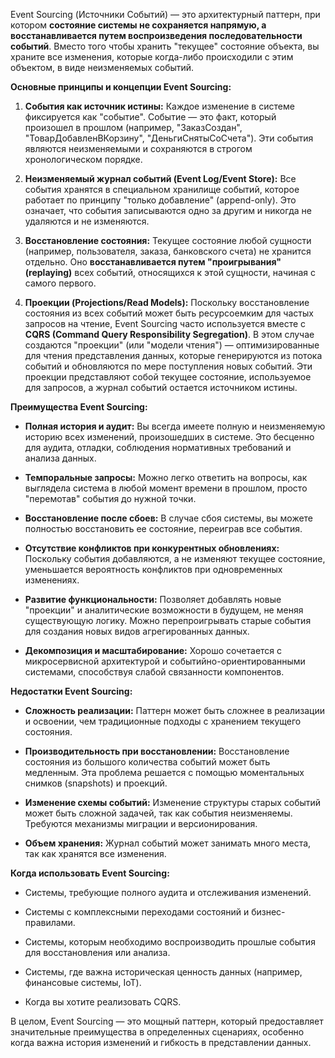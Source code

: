 Event Sourcing (Источники Событий) — это архитектурный паттерн, при котором **состояние системы не сохраняется напрямую, а восстанавливается путем воспроизведения последовательности событий**. Вместо того чтобы хранить "текущее" состояние объекта, вы храните все изменения, которые когда-либо происходили с этим объектом, в виде неизменяемых событий.

**Основные принципы и концепции Event Sourcing:**

1. **События как источник истины:** Каждое изменение в системе фиксируется как "событие". Событие — это факт, который произошел в прошлом (например, "ЗаказСоздан", "ТоварДобавленВКорзину", "ДеньгиСнятыСоСчета"). Эти события являются неизменяемыми и сохраняются в строгом хронологическом порядке.
    
2. **Неизменяемый журнал событий (Event Log/Event Store):** Все события хранятся в специальном хранилище событий, которое работает по принципу "только добавление" (append-only). Это означает, что события записываются одно за другим и никогда не удаляются и не изменяются.
    
3. **Восстановление состояния:** Текущее состояние любой сущности (например, пользователя, заказа, банковского счета) не хранится отдельно. Оно **восстанавливается путем "проигрывания" (replaying)** всех событий, относящихся к этой сущности, начиная с самого первого.
    
4. **Проекции (Projections/Read Models):** Поскольку восстановление состояния из всех событий может быть ресурсоемким для частых запросов на чтение, Event Sourcing часто используется вместе с **CQRS (Command Query Responsibility Segregation)**. В этом случае создаются "проекции" (или "модели чтения") — оптимизированные для чтения представления данных, которые генерируются из потока событий и обновляются по мере поступления новых событий. Эти проекции представляют собой текущее состояние, используемое для запросов, а журнал событий остается источником истины.
    

**Преимущества Event Sourcing:**

- **Полная история и аудит:** Вы всегда имеете полную и неизменяемую историю всех изменений, произошедших в системе. Это бесценно для аудита, отладки, соблюдения нормативных требований и анализа данных.
    
- **Темпоральные запросы:** Можно легко ответить на вопросы, как выглядела система в любой момент времени в прошлом, просто "перемотав" события до нужной точки.
    
- **Восстановление после сбоев:** В случае сбоя системы, вы можете полностью восстановить ее состояние, переиграв все события.
    
- **Отсутствие конфликтов при конкурентных обновлениях:** Поскольку события добавляются, а не изменяют текущее состояние, уменьшается вероятность конфликтов при одновременных изменениях.
    
- **Развитие функциональности:** Позволяет добавлять новые "проекции" и аналитические возможности в будущем, не меняя существующую логику. Можно перепроигрывать старые события для создания новых видов агрегированных данных.
    
- **Декомпозиция и масштабирование:** Хорошо сочетается с микросервисной архитектурой и событийно-ориентированными системами, способствуя слабой связанности компонентов.
    

**Недостатки Event Sourcing:**

- **Сложность реализации:** Паттерн может быть сложнее в реализации и освоении, чем традиционные подходы с хранением текущего состояния.
    
- **Производительность при восстановлении:** Восстановление состояния из большого количества событий может быть медленным. Эта проблема решается с помощью моментальных снимков (snapshots) и проекций.
    
- **Изменение схемы событий:** Изменение структуры старых событий может быть сложной задачей, так как события неизменяемы. Требуются механизмы миграции и версионирования.
    
- **Объем хранения:** Журнал событий может занимать много места, так как хранятся все изменения.
    

**Когда использовать Event Sourcing:**

- Системы, требующие полного аудита и отслеживания изменений.
    
- Системы с комплексными переходами состояний и бизнес-правилами.
    
- Системы, которым необходимо воспроизводить прошлые события для восстановления или анализа.
    
- Системы, где важна историческая ценность данных (например, финансовые системы, IoT).
    
- Когда вы хотите реализовать CQRS.
    

В целом, Event Sourcing — это мощный паттерн, который предоставляет значительные преимущества в определенных сценариях, особенно когда важна история изменений и гибкость в представлении данных.